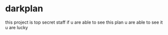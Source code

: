 # darkplan
this project is top secret staff if u are able to see this plan u are   able to see it u are lucky
